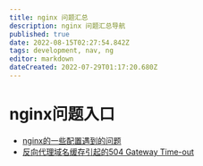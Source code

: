 ```yaml
---
title: nginx 问题汇总
description: nginx 问题汇总导航
published: true
date: 2022-08-15T02:27:54.842Z
tags: development, nav, ng
editor: markdown
dateCreated: 2022-07-29T01:17:20.680Z
---
```


# nginx问题入口


- [nginx的一些配置遇到的问题](/development/nginx/config)
- [反向代理域名缓存引起的504 Gateway Time-out](/development/nginx/proxy-dns-cache)
